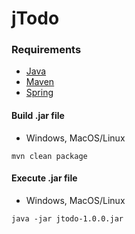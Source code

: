 # jTodo

### Requirements
* [Java](https://openjdk.org/)  
* [Maven](https://maven.apache.org)  
* [Spring](https://spring.io)

#### Build .jar file
* Windows, MacOS/Linux
```
mvn clean package
```
#### Execute .jar file
* Windows, MacOS/Linux
```
java -jar jtodo-1.0.0.jar
```
